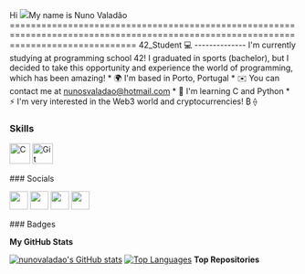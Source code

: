 Hi ![](https://user-images.githubusercontent.com/18350557/176309783-0785949b-9127-417c-8b55-ab5a4333674e.gif)My name is Nuno Valadão ====================================================================================================================================  42\_Student 💻 --------------  I'm currently studying at programming school 42! I graduated in sports (bachelor), but I decided to take this opportunity and experience the world of programming, which has been amazing!  * 🌍  I'm based in Porto, Portugal * ✉️  You can contact me at [nunosvaladao@hotmail.com](mailto:nunosvaladao@hotmail.com) * 🧠  I'm learning C and Python * ⚡  I'm very interested in the Web3 world and cryptocurrencies! ₿ ⟠

### Skills  

<p align="left"> <a href="https://docs.microsoft.com/en-us/cpp/?view=msvc-170" target="_blank" rel="noreferrer"><img src="https://raw.githubusercontent.com/danielcranney/readme-generator/main/public/icons/skills/c-colored.svg" width="36" height="36" alt="C" /></a> <a href="https://git-scm.com/" target="_blank" rel="noreferrer"><img src="https://raw.githubusercontent.com/danielcranney/readme-generator/main/public/icons/skills/git-colored.svg" width="36" height="36" alt="Git" /></a> </p> 
 ### Socials  <p align="left"> <a href="https://discord.com/users/nsvaladao" target="_blank" rel="noreferrer"><img src="https://raw.githubusercontent.com/danielcranney/readme-generator/main/public/icons/socials/discord.svg" width="32" height="32" /></a> <a href="https://www.github.com/nunovaladao" target="_blank" rel="noreferrer"><img src="https://raw.githubusercontent.com/danielcranney/readme-generator/main/public/icons/socials/github-dark.svg" width="32" height="32" /></a> <a href="https://www.twitter.com/@nuno_valadao" target="_blank" rel="noreferrer"><img src="https://raw.githubusercontent.com/danielcranney/readme-generator/main/public/icons/socials/twitter.svg" width="32" height="32" /></a> <a href="https://www.twitch.tv/nunovaladao6" target="_blank" rel="noreferrer"><img src="https://raw.githubusercontent.com/danielcranney/readme-generator/main/public/icons/socials/twitch.svg" width="32" height="32" /></a></p>
### Badges

<b>My GitHub Stats</b>

<a href="http://www.github.com/nunovaladao"><img src="https://github-readme-stats.vercel.app/api?username=nunovaladao&show_icons=true&hide=&count_private=true&title_color=f97316&text_color=0891b2&icon_color=ffffff&bg_color=1c1917&hide_border=true&show_icons=true" alt="nunovaladao's GitHub stats" /></a>
<a href="https://github.com/nunovaladao" align="left"><img src="https://github-readme-stats.vercel.app/api/top-langs/?username=nunovaladao&langs_count=10&title_color=f97316&text_color=0891b2&icon_color=ffffff&bg_color=1c1917&hide_border=true&locale=en&custom_title=Top%20%Languages" alt="Top Languages" /></a>
<b>Top Repositories</b>

<div width="100%" align="center"></div><br /><br /><br /><br /><br /><br /><br />
